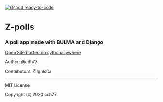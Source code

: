[![Gitpod ready-to-code](https://img.shields.io/badge/Gitpod-ready--to--code-blue?logo=gitpod)](https://gitpod.io/#https://github.com/cdh77/poll-app)

# Z-polls
### A poll app made with BULMA and Django

[Open Site hosted on pythonanywhere](https://cdh77.pythonanywhere.com/polls)

Author: @cdh77

Contributors: @IgnisDa
<hr>

MIT License

Copyright (c) 2020 cdh77
